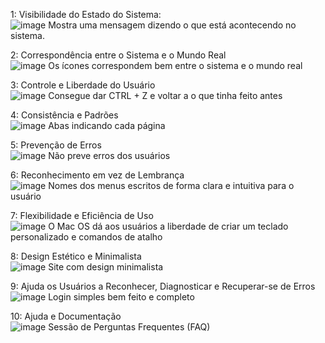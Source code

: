 
1: Visibilidade do Estado do Sistema:</br>
![image](https://github.com/gustavosenamp/Bertoti/assets/123789443/8ba0666a-d38c-4ccc-8c07-9e119d0d501c)
Mostra uma mensagem dizendo o que está acontecendo no sistema.

2: Correspondência entre o Sistema e o Mundo Real</br>
![image](https://github.com/gustavosenamp/Bertoti/assets/123789443/cfe39041-0a9c-461f-93e6-6130c1420513)
Os ícones correspondem bem entre o sistema e o mundo real

3: Controle e Liberdade do Usuário</br>
![image](https://github.com/gustavosenamp/Bertoti/assets/123789443/5f57b145-edc4-4ffd-b9b6-38aa90cf9522)
Consegue dar CTRL + Z e voltar a o que tinha feito antes

4: Consistência e Padrões</br>
![image](https://github.com/gustavosenamp/Bertoti/assets/123789443/9a661147-948b-43d3-b816-174c6c2ba9a0)
Abas indicando cada página

5: Prevenção de Erros</br>
![image](https://github.com/gustavosenamp/Bertoti/assets/123789443/12e426c9-2f88-4954-b9ad-46fded131d85)
Não preve erros dos usuários

6: Reconhecimento em vez de Lembrança</br>
![image](https://github.com/gustavosenamp/Bertoti/assets/123789443/cadd3df6-2c07-4aab-8cec-bee92ef8164e)
Nomes dos menus escritos de forma clara e intuitiva para o usuário

7: Flexibilidade e Eficiência de Uso</br>
![image](https://github.com/gustavosenamp/Bertoti/assets/123789443/ed117eb0-ad14-42a3-88e9-32c5c8def0fd)
O Mac OS dá aos usuários a liberdade de criar um teclado personalizado e comandos de atalho

8: Design Estético e Minimalista</br>
![image](https://github.com/gustavosenamp/Bertoti/assets/123789443/4b88cfb2-ca73-461b-b291-dd1d32c00c24)
Site com design minimalista

9: Ajuda os Usuários a Reconhecer, Diagnosticar e Recuperar-se de Erros</br>
![image](https://github.com/gustavosenamp/Bertoti/assets/123789443/b4309181-e720-43ff-ad6d-66467f9c3154)
Login simples bem feito e completo

10: Ajuda e Documentação</br>
![image](https://github.com/gustavosenamp/Bertoti/assets/123789443/850ad45d-8df0-45eb-8d61-a0a4fc8e4145)
Sessão de Perguntas Frequentes (FAQ)

